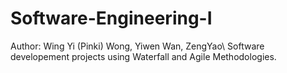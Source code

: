 # Software-Engineering-I
Author: Wing Yi (Pinki) Wong, Yiwen Wan, ZengYao\\
Software developement projects using Waterfall and Agile Methodologies.  
